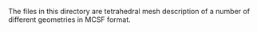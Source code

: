 The files in this directory are tetrahedral mesh description of a number of
different geometries in MCSF format.
